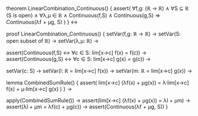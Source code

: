 theorem LinearCombination_Continuous() {
  assert(
    ∀f,g: (ℝ → ℝ) ∧
    ∀S ⊆ ℝ (S is open) ∧
    ∀λ,μ ∈ ℝ ∧
    Continuous(f,S) ∧ 
    Continuous(g,S) ⇒
    Continuous(λf + μg, S)
  )
} ↔

proof LinearCombination_Continuous() {
  setVar(f,g: ℝ → ℝ) →
  setVar(S: open subset of ℝ) →
  setVar(λ,μ: ℝ) →
  
  assert(Continuous(f,S) ↔ 
    ∀c ∈ S: lim[x→c] f(x) = f(c)) →
  assert(Continuous(g,S) ↔ 
    ∀c ∈ S: lim[x→c] g(x) = g(c)) →
    
  setVar(c: S) →
  setVar(l: ℝ = lim[x→c] f(x)) →
  setVar(m: ℝ = lim[x→c] g(x)) →
  
  lemma CombinedSumRule() {
    assert(
      lim[x→c] (λf(x) + μg(x)) = 
      λ·lim[x→c] f(x) + μ·lim[x→c] g(x)
    )
  } →
  
  apply(CombinedSumRule()) →
  assert(lim[x→c] (λf(x) + μg(x)) = λl + μm) →
  assert(λl + μm = λf(c) + μg(c)) →
  assert(Continuous(λf + μg, S))
}